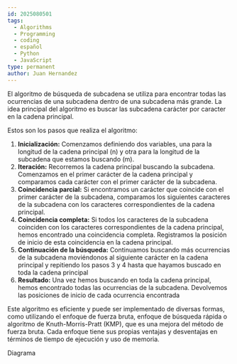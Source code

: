 ```yaml
---
id: 2025080501
tags:
  - Algorithms
  - Programming
  - coding
  - español
  - Python
  - JavaScript
type: permanent
author: Juan Hernandez
---
```

El algoritmo de búsqueda de subcadena se utiliza para encontrar todas las ocurrencias de una subcadena dentro de una subcadena más grande. La idea principal del algoritmo es buscar las subcadena carácter por caracter en la cadena principal.

Estos son los pasos que realiza el algoritmo:

1. **Inicialización:** Comenzamos definiendo dos variables, una para la longitud de la cadena principal (n) y otra para la longitud de la subcadena que estamos buscando (m).
2. **Iteración:** Recorremos la cadena principal buscando la subcadena. Comenzamos en el primer carácter de la cadena principal y comparamos cada carácter con el primer carácter de la subcadena.
3. **Coincidencia parcial:** Si encontramos un carácter que coincide con el primer carácter de la subcadena, comparamos los siguientes caracteres de la subcadena con los caracteres correspondientes de la cadena principal.
4. **Coincidencia completa:** Si todos los caracteres de la subcadena coinciden con los caracteres correspondientes de la cadena principal, hemos encontrado una coincidencia completa. Registramos la posición de inicio de esta coincidencia en la cadena principal.
5. **Continuación de la búsqueda:** Continuamos buscando más ocurrencias de la subcadena moviéndonos al siguiente carácter en la cadena principal y repitiendo los pasos 3 y 4 hasta que hayamos buscado en toda la cadena principal
6. **Resultado:** Una vez hemos buscando en toda la cadena principal, hemos encontrado todas las ocurrencias de la subcadena.
   Devolvemos las posiciones de inicio de cada ocurrencia encontrada

Este algoritmo es eficiente y puede ser implementado de diversas formas, como utilizando el enfoque de fuerza bruta, enfoque de búsqueda rápida o algoritmo de Knuth-Morris-Pratt (KMP), que es una mejora del método de fuerza bruta. Cada enfoque tiene sus propias ventajas y desventajas en términos de tiempo de ejecución y uso de memoria.

Diagrama
